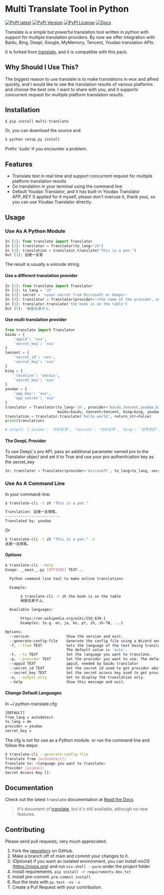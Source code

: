 # Multi Translate Tool in Python

[![PyPI latest](https://img.shields.io/pypi/v/translate.svg?maxAge=360)](https://pypi.python.org/pypi/multi-translate)
[![PyPI Version](https://img.shields.io/pypi/pyversions/translate.svg?maxAge=2592000)](https://pypi.python.org/pypi/multi-translate)
[![PyPI License](https://img.shields.io/pypi/l/translate.svg?maxAge=2592000)](https://github.com/Lyndon1994/multi-translate/blob/main/LICENSE)
[![Docs](https://readthedocs.org/projects/translate-python/badge/?version=latest)](http://translate-python.readthedocs.org/en/latest/?badge=latest)

Translate is a simple but powerful translation tool written in python with support for multiple translation providers. By now we offer integration with Baidu, Bing, Deepl, Google, MyMemory, Tencent, Youdao translation APIs.

It is forked from [translate](https://pypi.org/project/translate/), and it is compatible with this pack.

## Why Should I Use This?

The biggest reason to use translate is to make translations in wox and alfred quickly, and I would like to see the translation results of various platforms and choose the best one. I want to share with you, and it supports concurrent request for multiple platform translation results. 

## Installation

``` bash
$ pip install multi-translate
```

Or, you can download the source and

``` bash
$ python setup.py install
```

Prefix 'sudo' if you encounter a problem.

## Features

  - Translate text in real time and support concurrent request for multiple platform translation results
  - Do translation in your terminal using the command line
  - Default Youdao Translator, and it has built-in Youdao Translator APP_KEY (I applied for it myself, please don't overuse it, thank you), so you can use Youdao Translator directly.

## Usage

### Use As A Python Module

``` python
In [1]: from translate import Translator
In [2]: translator = Translator(to_lang="zh")
In [3]: translation = translator.translate("This is a pen.")
Out [3]: 这是一支笔
```

The result is usually a unicode string.

#### Use a different translation provider

``` python
In [1]: from translate import Translator
In [2]: to_lang = 'zh'
In [3]: secret = '<your secret from Microsoft or DeepL>'
In [4]: translator = Translator(provider='<the name of the provider, eg. bing or deepl>', to_lang=to_lang, secret_key=secret)
In [5]: translator.translate('the book is on the table')
Out [5]: '碗是在桌子上。'
```

#### Use multi translation provider
```python
from translate import Translator
baidu = {
    'appid': 'xxx',
    'secret_key': 'xxx'
}
tencent = {
    'secret_id': 'xxx',
    'secret_key': 'xxx'
}
bing = {
    'location': 'eastus',
    'secret_key': 'xxx'
}
youdao = {
    'app_key': 'xxx',
    'app_secret': 'xxx'
}
translator = Translator(to_lang='zh', provider='baidu,tencent,youdao,bing',
                        baidu=baidu, tencent=tencent, bing=bing, youdao=youdao)
translation = translator.translate('hello world', return_str=False)
print(translation)

# output: {'youdao': '你好世界', 'tencent': '你好世界', 'bing': '世界您好', 'baidu': '你好，世界'}
```

#### The DeepL Provider

To use DeepL's pro API, pass an additional parameter named pro to the Translator object and set it to True and use your pro authentication key as the secret_key

``` python
In: translator = Translator(provider='microsoft', to_lang=to_lang, secret_key=secret, pro=True)
```

### Use As A Command Line

In your command-line:

``` bash
$ translate-cli -t zh "This is a pen."

Translation: 这是一支钢笔。
-------------------------
Translated by: youdao
```

Or

``` bash
$ translate-cli -t zh "This is a pen." -o
这是一支钢笔。
```

#### Options

``` bash
$ translate-cli --help
Usage: __main__.py [OPTIONS] TEXT...

  Python command line tool to make online translations

  Example:

       $ translate-cli -t zh the book is on the table
       碗是在桌子上。

  Available languages:

       https://en.wikipedia.org/wiki/ISO_639-1
       Examples: (e.g. en, ja, ko, pt, zh, zh-TW, ...)

Options:
  --version                 Show the version and exit.
  --generate-config-file    Generate the config file using a Wizard and exit.
  -f, --from TEXT           Sets the language of the text being translated.
                            The default value is 'auto'.
  -t, --to TEXT             Set the language you want to translate.
  -p, --provider TEXT       Set the provider you want to use. The default value is 'youdao'.
  --appid TEXT              appid, needed by baidu translator
  --secret_id TEXT          Set the secret id used to get provider oAuth token.
  --secret_key TEXT         Set the secret access key used to get provider oAuth token.
  -o, --output_only         Set to display the translation only.
  --help                    Show this message and exit.
```

#### Change Default Languages

In \~/.python-translate.cfg:

``` bash
[DEFAULT]
from_lang = autodetect
to_lang = de
provider = youdao
secret_key =
```

The cfg is not for use as a Python module. or run the command line and follow the steps:

``` bash
$ translate-cli --generate-config-file
Translate from [autodetect]:
Translate to: <language you want to translate>
Provider [youdao]:
Secret Access Key []:
```

## Documentation

Check out the latest `translate` documentation at [Read the
Docs](http://translate-python.readthedocs.io/en/latest/)
> It's document of [translate](https://pypi.org/project/translate/), but it's still available, although no new features.


## Contributing

Please send pull requests, very much appreciated.

1.  Fork the [repository](https://github.com/Lyndon1994/multi-translate) on GitHub.
2.  Make a branch off of main and commit your changes to it.
3.  (Optional) if you want an isolated environment, you can install nixOS (<https://nixos.org>) and run `nix-shell --pure` under the project folder
4.  Install requirements. `pip install -r requirements-dev.txt`
5.  Install pre-commit. `pre-commit install`
6.  Run the tests with `py.test -vv -s`
7.  Create a Pull Request with your contribution.
